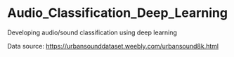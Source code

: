 # Audio_Classification_Deep_Learning
Developing audio/sound classification using deep learning

Data source: https://urbansounddataset.weebly.com/urbansound8k.html
